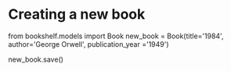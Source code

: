 # Creating a new book
from bookshelf.models import Book
new_book = Book(title='1984', author='George Orwell', publication_year ='1949')

new_book.save()